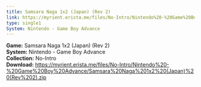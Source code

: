 ```yaml
---
title: Samsara Naga 1x2 (Japan) (Rev 2)
link: https://myrient.erista.me/files/No-Intro/Nintendo%20-%20Game%20Boy%20Advance/Samsara%20Naga%201x2%20(Japan)%20(Rev%202).zip
type: single1
System: Nintendo - Game Boy Advance
---
```

<b>Game:</b> Samsara Naga 1x2 (Japan) (Rev 2)<br>
<b>System:</b> Nintendo - Game Boy Advance<br>
<b>Collection:</b> No-Intro<br>
<b>Download:</b> https://myrient.erista.me/files/No-Intro/Nintendo%20-%20Game%20Boy%20Advance/Samsara%20Naga%201x2%20(Japan)%20(Rev%202).zip